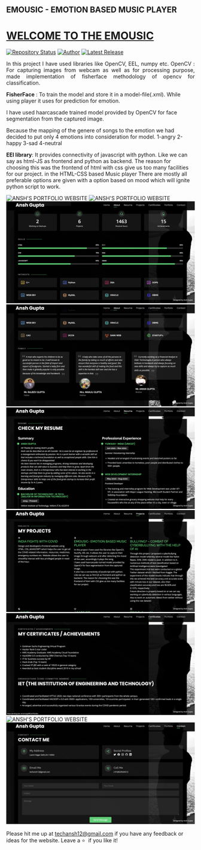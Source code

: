 ## EMOUSIC - EMOTION BASED MUSIC PLAYER
# <a href="#" target="_blank">WELCOME TO THE EMOUSIC</a>

[![Repository Status](https://img.shields.io/badge/Repository%20Status-Maintained-dark%20green.svg)](https://github.com/Ansh-create/Portfolio-Website)
[![Author](https://img.shields.io/badge/Author-ANSH%20GUPTA-blue.svg)](https://github.com/Ansh-create/EMOUSIC)
[![Latest Release](https://img.shields.io/badge/Latest%20Release-MAY%2021-yellow.svg)](https://github.com/Ansh-create/EMOUSIC)

 <p align="justify">In this project I have used libraries like OpenCV, EEL, numpy etc. OpenCV : For capturing images from webcam as well as for processing purpose, made implementation of fisherface methodology of opencv for classification.

 <B>FisherFace</B> : To train the model and store it in a model-file(.xml). While using player it uses for prediction for emotion.

I have used haarcascade trained model provided by OpenCV for face segmentation from the captured image.

Because the mapping of the genere of songs to the emotion we had decided to put only 4 emotions into consideration for model. 1-angry 2-happy 3-sad 4-neutral

 <B>EEl library</B>: It provides connectivity of javascript with python. Like we can say as html-JS as frontend and python as backend. The reason for choosing this was the frontend of html with css give us too many facilities for our project. in the HTML-CSS based Music player There are mostly all preferable options are given with a option based on mood which will ignite python script to work.</p>

![ANSH'S PORTFOLIO WEBSITE](https://github.com/Ansh-create/Portfolio-Website/blob/main/Screenshot%202022-06-03%20at%209.40.13%20AM.png)
![ANSH'S PORTFOLIO WEBSITE](https://github.com/Ansh-create/Portfolio-Website/blob/main/Screenshot%202022-06-03%20at%209.40.22%20AM.png)
![ANSH'S PORTFOLIO WEBSITE](https://github.com/Ansh-create/Portfolio-Website/blob/main/Screenshot%202022-06-03%20at%209.40.30%20AM.png)
![ANSH'S PORTFOLIO WEBSITE](https://github.com/Ansh-create/Portfolio-Website/blob/main/Screenshot%202022-06-03%20at%209.40.37%20AM.png)
![ANSH'S PORTFOLIO WEBSITE](https://github.com/Ansh-create/Portfolio-Website/blob/main/Screenshot%202022-06-03%20at%209.51.16%20AM.png)
![ANSH'S PORTFOLIO WEBSITE](https://github.com/Ansh-create/Portfolio-Website/blob/main/Screenshot%202022-06-03%20at%209.40.55%20AM.png)
![ANSH'S PORTFOLIO WEBSITE](https://github.com/Ansh-create/Portfolio-Website/blob/main/Screenshot%202022-06-03%20at%209.41.02%20AM.png)
![ANSH'S PORTFOLIO WEBSITE](https://github.com/Ansh-create/Portfolio-Website/blob/main/Screenshot%202022-06-03%20at%209.41.08%20AM.png)
![ANSH'S PORTFOLIO WEBSITE](https://github.com/Ansh-create/Portfolio-Website/blob/main/Screenshot%202022-06-03%20at%209.41.15%20AM.png)


Please hit me up at techansh12@gmail.com if you have any feedback or ideas for the website. Leave a :star: &nbsp;if you like it!


